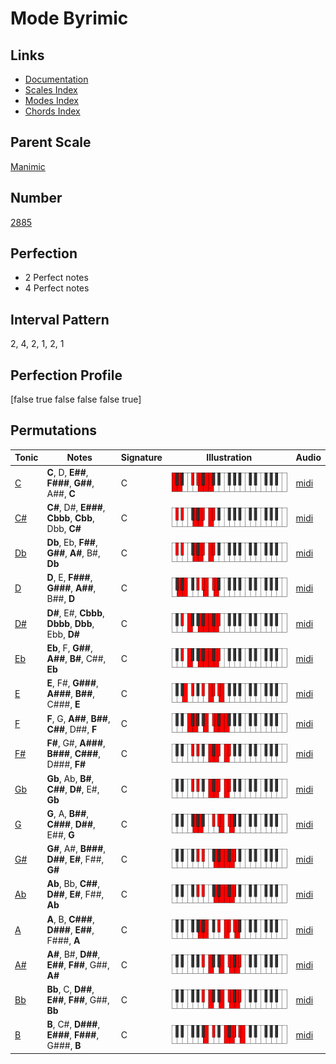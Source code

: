 # Mode Byrimic

## Links

- [Documentation](index.md)
- [Scales Index](Scales.md)
- [Modes Index](Modes.md)
- [Chords Index](Chords.md)

## Parent Scale

[Manimic](ScaleManimic.md)

## Number

[2885](https://ianring.com/musictheory/scales/2885)

## Perfection

- 2 Perfect notes
- 4 Perfect notes

## Interval Pattern

2, 4, 2, 1, 2, 1

## Perfection Profile

[false true false false false true]

## Permutations

| Tonic | Notes | Signature | Illustration | Audio |
|-------|-------|-----------|--------------|-------|
| [C](ModeCNaturalByrimic.md) | **C**, D, **E##**, **F###**, **G##**, A##, **C** | C | ![CNaturalByrimic](ModeCNaturalByrimic.png) | [midi](https://github.com/edipermadi/music/blob/main/docs/ModeCNaturalByrimic.mid?raw=true) |
| [C#](ModeCSharpByrimic.md) | **C#**, D#, **E###**, **Cbbb**, **Cbb**, Dbb, **C#** | C | ![CSharpByrimic](ModeCSharpByrimic.png) | [midi](https://github.com/edipermadi/music/blob/main/docs/ModeCSharpByrimic.mid?raw=true) |
| [Db](ModeDFlatByrimic.md) | **Db**, Eb, **F##**, **G##**, **A#**, B#, **Db** | C | ![DFlatByrimic](ModeDFlatByrimic.png) | [midi](https://github.com/edipermadi/music/blob/main/docs/ModeDFlatByrimic.mid?raw=true) |
| [D](ModeDNaturalByrimic.md) | **D**, E, **F###**, **G###**, **A##**, B##, **D** | C | ![DNaturalByrimic](ModeDNaturalByrimic.png) | [midi](https://github.com/edipermadi/music/blob/main/docs/ModeDNaturalByrimic.mid?raw=true) |
| [D#](ModeDSharpByrimic.md) | **D#**, E#, **Cbbb**, **Dbbb**, **Dbb**, Ebb, **D#** | C | ![DSharpByrimic](ModeDSharpByrimic.png) | [midi](https://github.com/edipermadi/music/blob/main/docs/ModeDSharpByrimic.mid?raw=true) |
| [Eb](ModeEFlatByrimic.md) | **Eb**, F, **G##**, **A##**, **B#**, C##, **Eb** | C | ![EFlatByrimic](ModeEFlatByrimic.png) | [midi](https://github.com/edipermadi/music/blob/main/docs/ModeEFlatByrimic.mid?raw=true) |
| [E](ModeENaturalByrimic.md) | **E**, F#, **G###**, **A###**, **B##**, C###, **E** | C | ![ENaturalByrimic](ModeENaturalByrimic.png) | [midi](https://github.com/edipermadi/music/blob/main/docs/ModeENaturalByrimic.mid?raw=true) |
| [F](ModeFNaturalByrimic.md) | **F**, G, **A##**, **B##**, **C##**, D##, **F** | C | ![FNaturalByrimic](ModeFNaturalByrimic.png) | [midi](https://github.com/edipermadi/music/blob/main/docs/ModeFNaturalByrimic.mid?raw=true) |
| [F#](ModeFSharpByrimic.md) | **F#**, G#, **A###**, **B###**, **C###**, D###, **F#** | C | ![FSharpByrimic](ModeFSharpByrimic.png) | [midi](https://github.com/edipermadi/music/blob/main/docs/ModeFSharpByrimic.mid?raw=true) |
| [Gb](ModeGFlatByrimic.md) | **Gb**, Ab, **B#**, **C##**, **D#**, E#, **Gb** | C | ![GFlatByrimic](ModeGFlatByrimic.png) | [midi](https://github.com/edipermadi/music/blob/main/docs/ModeGFlatByrimic.mid?raw=true) |
| [G](ModeGNaturalByrimic.md) | **G**, A, **B##**, **C###**, **D##**, E##, **G** | C | ![GNaturalByrimic](ModeGNaturalByrimic.png) | [midi](https://github.com/edipermadi/music/blob/main/docs/ModeGNaturalByrimic.mid?raw=true) |
| [G#](ModeGSharpByrimic.md) | **G#**, A#, **B###**, **D##**, **E#**, F##, **G#** | C | ![GSharpByrimic](ModeGSharpByrimic.png) | [midi](https://github.com/edipermadi/music/blob/main/docs/ModeGSharpByrimic.mid?raw=true) |
| [Ab](ModeAFlatByrimic.md) | **Ab**, Bb, **C##**, **D##**, **E#**, F##, **Ab** | C | ![AFlatByrimic](ModeAFlatByrimic.png) | [midi](https://github.com/edipermadi/music/blob/main/docs/ModeAFlatByrimic.mid?raw=true) |
| [A](ModeANaturalByrimic.md) | **A**, B, **C###**, **D###**, **E##**, F###, **A** | C | ![ANaturalByrimic](ModeANaturalByrimic.png) | [midi](https://github.com/edipermadi/music/blob/main/docs/ModeANaturalByrimic.mid?raw=true) |
| [A#](ModeASharpByrimic.md) | **A#**, B#, **D##**, **E##**, **F##**, G##, **A#** | C | ![ASharpByrimic](ModeASharpByrimic.png) | [midi](https://github.com/edipermadi/music/blob/main/docs/ModeASharpByrimic.mid?raw=true) |
| [Bb](ModeBFlatByrimic.md) | **Bb**, C, **D##**, **E##**, **F##**, G##, **Bb** | C | ![BFlatByrimic](ModeBFlatByrimic.png) | [midi](https://github.com/edipermadi/music/blob/main/docs/ModeBFlatByrimic.mid?raw=true) |
| [B](ModeBNaturalByrimic.md) | **B**, C#, **D###**, **E###**, **F###**, G###, **B** | C | ![BNaturalByrimic](ModeBNaturalByrimic.png) | [midi](https://github.com/edipermadi/music/blob/main/docs/ModeBNaturalByrimic.mid?raw=true) |
